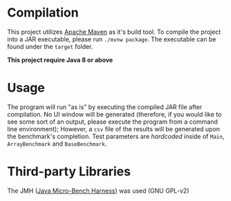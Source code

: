 # Compilation

This project utilizes [Apache Maven](https://maven.apache.org/) as it's build tool. To compile the project into a JAR executable, please run `./mvnw package`. The executable can be found under the `target` folder.
<br>

<strong>This project require Java 8 or above</strong>

# Usage
The program will run "as is" by executing the compiled JAR file after compilation. No UI window will be generated (therefore, if you would like to see some sort of an output, please
execute the program from a command line environment); However, a `csv` file of the results will be generated upon the benchmark's completion.
Test parameters are *hardcoded* inside of `Main`, `ArrayBenchmark` and `BaseBenchmark`. 

# Third-party Libraries
The JMH ([Java Micro-Bench Harness](https://github.com/openjdk/jmh)) was used (GNU GPL-v2)
